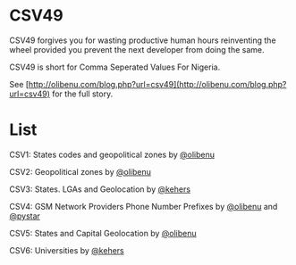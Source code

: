 CSV49
=========

CSV49 forgives you for wasting productive human hours reinventing the wheel provided you prevent the next developer from doing the same.

CSV49 is short for Comma Seperated Values For Nigeria.

See [http://olibenu.com/blog.php?url=csv49](http://olibenu.com/blog.php?url=csv49) for the full story.

List
=========

CSV1: States codes and geopolitical zones by [@olibenu](http://twitter.com/olibenu)

CSV2: Geopolitical zones by [@olibenu](http://twitter.com/olibenu)

CSV3: States. LGAs and Geolocation by [@kehers](http://twitter.com/kehers)

CSV4: GSM Network Providers Phone Number Prefixes by [@olibenu](http://twitter.com/olibenu) and [@pystar](http://twitter.com/pystar)

CSV5: States and Capital Geolocation by [@olibenu](http://twitter.com/olibenu)

CSV6: Universities by [@kehers](http://twitter.com/kehers)
